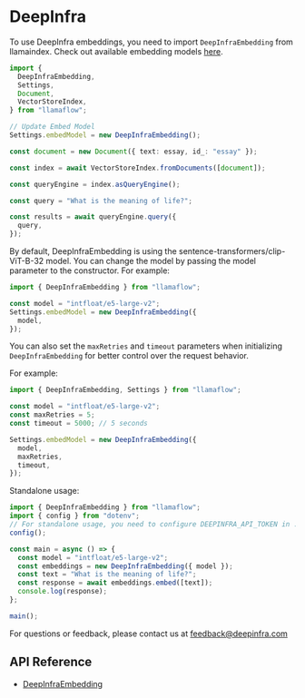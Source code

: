 # DeepInfra

To use DeepInfra embeddings, you need to import `DeepInfraEmbedding` from llamaindex.
Check out available embedding models [here](https://deepinfra.com/models/embeddings).

```ts
import {
  DeepInfraEmbedding,
  Settings,
  Document,
  VectorStoreIndex,
} from "llamaflow";

// Update Embed Model
Settings.embedModel = new DeepInfraEmbedding();

const document = new Document({ text: essay, id_: "essay" });

const index = await VectorStoreIndex.fromDocuments([document]);

const queryEngine = index.asQueryEngine();

const query = "What is the meaning of life?";

const results = await queryEngine.query({
  query,
});
```

By default, DeepInfraEmbedding is using the sentence-transformers/clip-ViT-B-32 model. You can change the model by passing the model parameter to the constructor.
For example:

```ts
import { DeepInfraEmbedding } from "llamaflow";

const model = "intfloat/e5-large-v2";
Settings.embedModel = new DeepInfraEmbedding({
  model,
});
```

You can also set the `maxRetries` and `timeout` parameters when initializing `DeepInfraEmbedding` for better control over the request behavior.

For example:

```ts
import { DeepInfraEmbedding, Settings } from "llamaflow";

const model = "intfloat/e5-large-v2";
const maxRetries = 5;
const timeout = 5000; // 5 seconds

Settings.embedModel = new DeepInfraEmbedding({
  model,
  maxRetries,
  timeout,
});
```

Standalone usage:

```ts
import { DeepInfraEmbedding } from "llamaflow";
import { config } from "dotenv";
// For standalone usage, you need to configure DEEPINFRA_API_TOKEN in .env file
config();

const main = async () => {
  const model = "intfloat/e5-large-v2";
  const embeddings = new DeepInfraEmbedding({ model });
  const text = "What is the meaning of life?";
  const response = await embeddings.embed([text]);
  console.log(response);
};

main();
```

For questions or feedback, please contact us at [feedback@deepinfra.com](mailto:feedback@deepinfra.com)

## API Reference

- [DeepInfraEmbedding](../../../api/classes/DeepInfraEmbedding.md)
